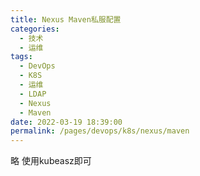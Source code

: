 ```yaml
---
title: Nexus Maven私服配置
categories: 
  - 技术
  - 运维
tags: 
  - DevOps
  - K8S
  - 运维
  - LDAP
  - Nexus
  - Maven
date: 2022-03-19 18:39:00
permalink: /pages/devops/k8s/nexus/maven
---
```

<!-- more -->
略  使用kubeasz即可
